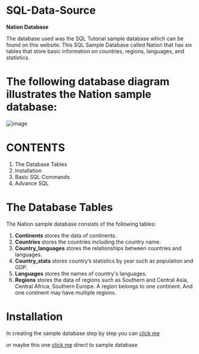 # SQL-Data-Source

**Nation Database**

The database used was the SQL Tutorial sample database which can be found on this website.
This SQL Sample Database called Nation that has six tables that store basic information on countries, regions, languages, and statistics.

# The following database diagram illustrates the Nation sample database:

![image](https://user-images.githubusercontent.com/72040803/101278152-7a663a80-37f4-11eb-9b68-cbc2298b7c46.png)

# CONTENTS
1. The Database Tables
2. Installation
3. Basic SQL Commands
4. Advance SQL

# The Database Tables
The Nation sample database consists of the following tables: 
1. **Continents** stores the data of continents.
2. **Countries** stores the countries including the country name.
3. **Country_languages** stores the relationships between countries and languages.
4. **Country_stats** stores country’s statistics by year such as population and GDP.
5. **Languages** stores the names of country's languages.
6. **Regions** stores the data of regions such as Southern and Central Asia, Central Africa, Southern Europe. A region belongs to one continent. And one continent may have multiple regions.

# Installation
In creating the sample database step by step you can [click me](https://www.sqltutorial.org/) 

or maybe this one [click me](https://github.com/genelyn2020/SQL-Data-Source/blob/main/nation.sql) direct to sample database
























